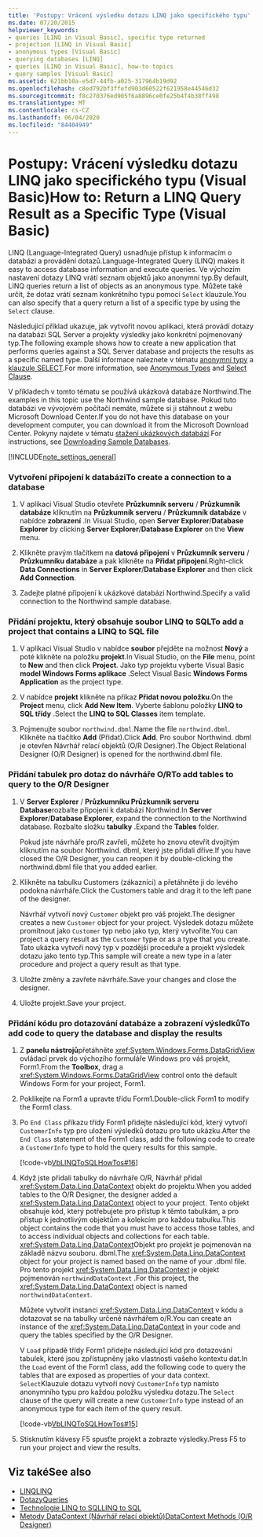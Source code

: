 ```yaml
---
title: 'Postupy: Vrácení výsledku dotazu LINQ jako specifického typu'
ms.date: 07/20/2015
helpviewer_keywords:
- queries [LINQ in Visual Basic], specific type returned
- projection [LINQ in Visual Basic]
- anonymous types [Visual Basic]
- querying databases [LINQ]
- queries [LINQ in Visual Basic], how-to topics
- query samples [Visual Basic]
ms.assetid: 621bb10a-e5d7-44fb-a025-317964b19d92
ms.openlocfilehash: c8ed792bf3ffefd903d60522f621958e44546d32
ms.sourcegitcommit: f8c270376ed905f6a8896ce0fe25b4f4b38ff498
ms.translationtype: MT
ms.contentlocale: cs-CZ
ms.lasthandoff: 06/04/2020
ms.locfileid: "84404949"
---
```

# <a name="how-to-return-a-linq-query-result-as-a-specific-type-visual-basic"></a><span data-ttu-id="482bc-102">Postupy: Vrácení výsledku dotazu LINQ jako specifického typu (Visual Basic)</span><span class="sxs-lookup"><span data-stu-id="482bc-102">How to: Return a LINQ Query Result as a Specific Type (Visual Basic)</span></span>
<span data-ttu-id="482bc-103">LINQ (Language-Integrated Query) usnadňuje přístup k informacím o databázi a provádění dotazů.</span><span class="sxs-lookup"><span data-stu-id="482bc-103">Language-Integrated Query (LINQ) makes it easy to access database information and execute queries.</span></span> <span data-ttu-id="482bc-104">Ve výchozím nastavení dotazy LINQ vrátí seznam objektů jako anonymní typ.</span><span class="sxs-lookup"><span data-stu-id="482bc-104">By default, LINQ queries return a list of objects as an anonymous type.</span></span> <span data-ttu-id="482bc-105">Můžete také určit, že dotaz vrátí seznam konkrétního typu pomocí `Select` klauzule.</span><span class="sxs-lookup"><span data-stu-id="482bc-105">You can also specify that a query return a list of a specific type by using the `Select` clause.</span></span>  
  
 <span data-ttu-id="482bc-106">Následující příklad ukazuje, jak vytvořit novou aplikaci, která provádí dotazy na databázi SQL Server a projekty výsledky jako konkrétní pojmenovaný typ.</span><span class="sxs-lookup"><span data-stu-id="482bc-106">The following example shows how to create a new application that performs queries against a SQL Server database and projects the results as a specific named type.</span></span> <span data-ttu-id="482bc-107">Další informace naleznete v tématu [anonymní typy](../objects-and-classes/anonymous-types.md) a [klauzule SELECT](../../../language-reference/queries/select-clause.md).</span><span class="sxs-lookup"><span data-stu-id="482bc-107">For more information, see [Anonymous Types](../objects-and-classes/anonymous-types.md) and [Select Clause](../../../language-reference/queries/select-clause.md).</span></span>  
  
 <span data-ttu-id="482bc-108">V příkladech v tomto tématu se používá ukázková databáze Northwind.</span><span class="sxs-lookup"><span data-stu-id="482bc-108">The examples in this topic use the Northwind sample database.</span></span> <span data-ttu-id="482bc-109">Pokud tuto databázi ve vývojovém počítači nemáte, můžete si ji stáhnout z webu Microsoft Download Center.</span><span class="sxs-lookup"><span data-stu-id="482bc-109">If you do not have this database on your development computer, you can download it from the Microsoft Download Center.</span></span> <span data-ttu-id="482bc-110">Pokyny najdete v tématu [stažení ukázkových databází](../../../../framework/data/adonet/sql/linq/downloading-sample-databases.md).</span><span class="sxs-lookup"><span data-stu-id="482bc-110">For instructions, see [Downloading Sample Databases](../../../../framework/data/adonet/sql/linq/downloading-sample-databases.md).</span></span>  
  
[!INCLUDE[note_settings_general](~/includes/note-settings-general-md.md)]  
  
### <a name="to-create-a-connection-to-a-database"></a><span data-ttu-id="482bc-111">Vytvoření připojení k databázi</span><span class="sxs-lookup"><span data-stu-id="482bc-111">To create a connection to a database</span></span>  
  
1. <span data-ttu-id="482bc-112">V aplikaci Visual Studio otevřete **Průzkumník serveru** / **Průzkumník databáze** kliknutím na **Průzkumník serveru** / **Průzkumník databáze** v nabídce **zobrazení** .</span><span class="sxs-lookup"><span data-stu-id="482bc-112">In Visual Studio, open **Server Explorer**/**Database Explorer** by clicking **Server Explorer**/**Database Explorer** on the **View** menu.</span></span>  
  
2. <span data-ttu-id="482bc-113">Klikněte pravým tlačítkem na **datová připojení** v **Průzkumník serveru** / **Průzkumníku databáze** a pak klikněte na **Přidat připojení**.</span><span class="sxs-lookup"><span data-stu-id="482bc-113">Right-click **Data Connections** in **Server Explorer**/**Database Explorer** and then click **Add Connection**.</span></span>  
  
3. <span data-ttu-id="482bc-114">Zadejte platné připojení k ukázkové databázi Northwind.</span><span class="sxs-lookup"><span data-stu-id="482bc-114">Specify a valid connection to the Northwind sample database.</span></span>  
  
### <a name="to-add-a-project-that-contains-a-linq-to-sql-file"></a><span data-ttu-id="482bc-115">Přidání projektu, který obsahuje soubor LINQ to SQL</span><span class="sxs-lookup"><span data-stu-id="482bc-115">To add a project that contains a LINQ to SQL file</span></span>  
  
1. <span data-ttu-id="482bc-116">V aplikaci Visual Studio v nabídce **soubor** přejděte na možnost **Nový** a poté klikněte na položku **projekt**.</span><span class="sxs-lookup"><span data-stu-id="482bc-116">In Visual Studio, on the **File** menu, point to **New** and then click **Project**.</span></span> <span data-ttu-id="482bc-117">Jako typ projektu vyberte Visual Basic **model Windows Forms aplikace** .</span><span class="sxs-lookup"><span data-stu-id="482bc-117">Select Visual Basic **Windows Forms Application** as the project type.</span></span>  
  
2. <span data-ttu-id="482bc-118">V nabídce **projekt** klikněte na příkaz **Přidat novou položku**.</span><span class="sxs-lookup"><span data-stu-id="482bc-118">On the **Project** menu, click **Add New Item**.</span></span> <span data-ttu-id="482bc-119">Vyberte šablonu položky **LINQ to SQL třídy** .</span><span class="sxs-lookup"><span data-stu-id="482bc-119">Select the **LINQ to SQL Classes** item template.</span></span>  
  
3. <span data-ttu-id="482bc-120">Pojmenujte soubor `northwind.dbml`.</span><span class="sxs-lookup"><span data-stu-id="482bc-120">Name the file `northwind.dbml`.</span></span> <span data-ttu-id="482bc-121">Klikněte na tlačítko **Add** (Přidat).</span><span class="sxs-lookup"><span data-stu-id="482bc-121">Click **Add**.</span></span> <span data-ttu-id="482bc-122">Pro soubor Northwind. dbml je otevřen Návrhář relací objektů (O/R Designer).</span><span class="sxs-lookup"><span data-stu-id="482bc-122">The Object Relational Designer (O/R Designer) is opened for the northwind.dbml file.</span></span>  
  
### <a name="to-add-tables-to-query-to-the-or-designer"></a><span data-ttu-id="482bc-123">Přidání tabulek pro dotaz do návrháře O/R</span><span class="sxs-lookup"><span data-stu-id="482bc-123">To add tables to query to the O/R Designer</span></span>  
  
1. <span data-ttu-id="482bc-124">V **Server Explorer** / **Průzkumníku Průzkumník serveru Database**rozbalte připojení k databázi Northwind.</span><span class="sxs-lookup"><span data-stu-id="482bc-124">In **Server Explorer**/**Database Explorer**, expand the connection to the Northwind database.</span></span> <span data-ttu-id="482bc-125">Rozbalte složku **tabulky** .</span><span class="sxs-lookup"><span data-stu-id="482bc-125">Expand the **Tables** folder.</span></span>  
  
     <span data-ttu-id="482bc-126">Pokud jste návrháře pro/R zavřeli, můžete ho znovu otevřít dvojitým kliknutím na soubor Northwind. dbml, který jste přidali dříve.</span><span class="sxs-lookup"><span data-stu-id="482bc-126">If you have closed the O/R Designer, you can reopen it by double-clicking the northwind.dbml file that you added earlier.</span></span>  
  
2. <span data-ttu-id="482bc-127">Klikněte na tabulku Customers (zákazníci) a přetáhněte ji do levého podokna návrháře.</span><span class="sxs-lookup"><span data-stu-id="482bc-127">Click the Customers table and drag it to the left pane of the designer.</span></span>  
  
     <span data-ttu-id="482bc-128">Návrhář vytvoří nový `Customer` objekt pro váš projekt.</span><span class="sxs-lookup"><span data-stu-id="482bc-128">The designer creates a new `Customer` object for your project.</span></span> <span data-ttu-id="482bc-129">Výsledek dotazu můžete promítnout jako `Customer` typ nebo jako typ, který vytvoříte.</span><span class="sxs-lookup"><span data-stu-id="482bc-129">You can project a query result as the `Customer` type or as a type that you create.</span></span> <span data-ttu-id="482bc-130">Tato ukázka vytvoří nový typ v pozdější proceduře a projekt výsledek dotazu jako tento typ.</span><span class="sxs-lookup"><span data-stu-id="482bc-130">This sample will create a new type in a later procedure and project a query result as that type.</span></span>  
  
3. <span data-ttu-id="482bc-131">Uložte změny a zavřete návrháře.</span><span class="sxs-lookup"><span data-stu-id="482bc-131">Save your changes and close the designer.</span></span>  
  
4. <span data-ttu-id="482bc-132">Uložte projekt.</span><span class="sxs-lookup"><span data-stu-id="482bc-132">Save your project.</span></span>  
  
### <a name="to-add-code-to-query-the-database-and-display-the-results"></a><span data-ttu-id="482bc-133">Přidání kódu pro dotazování databáze a zobrazení výsledků</span><span class="sxs-lookup"><span data-stu-id="482bc-133">To add code to query the database and display the results</span></span>  
  
1. <span data-ttu-id="482bc-134">Z **panelu nástrojů**přetáhněte <xref:System.Windows.Forms.DataGridView> ovládací prvek do výchozího formuláře Windows pro váš projekt, Form1.</span><span class="sxs-lookup"><span data-stu-id="482bc-134">From the **Toolbox**, drag a <xref:System.Windows.Forms.DataGridView> control onto the default Windows Form for your project, Form1.</span></span>  
  
2. <span data-ttu-id="482bc-135">Poklikejte na Form1 a upravte třídu Form1.</span><span class="sxs-lookup"><span data-stu-id="482bc-135">Double-click Form1 to modify the Form1 class.</span></span>  
  
3. <span data-ttu-id="482bc-136">Po `End Class` příkazu třídy Form1 přidejte následující kód, který vytvoří `CustomerInfo` typ pro uložení výsledků dotazu pro tuto ukázku.</span><span class="sxs-lookup"><span data-stu-id="482bc-136">After the `End Class` statement of the Form1 class, add the following code to create a `CustomerInfo` type to hold the query results for this sample.</span></span>  
  
     [!code-vb[VbLINQToSQLHowTos#16](~/samples/snippets/visualbasic/VS_Snippets_VBCSharp/VbLINQtoSQLHowTos/VB/Form8.vb#16)]  
  
4. <span data-ttu-id="482bc-137">Když jste přidali tabulky do návrháře O/R, Návrhář přidal <xref:System.Data.Linq.DataContext> objekt do projektu.</span><span class="sxs-lookup"><span data-stu-id="482bc-137">When you added tables to the O/R Designer, the designer added a <xref:System.Data.Linq.DataContext> object to your project.</span></span> <span data-ttu-id="482bc-138">Tento objekt obsahuje kód, který potřebujete pro přístup k těmto tabulkám, a pro přístup k jednotlivým objektům a kolekcím pro každou tabulku.</span><span class="sxs-lookup"><span data-stu-id="482bc-138">This object contains the code that you must have to access those tables, and to access individual objects and collections for each table.</span></span> <span data-ttu-id="482bc-139"><xref:System.Data.Linq.DataContext>Objekt pro projekt je pojmenován na základě názvu souboru. dbml.</span><span class="sxs-lookup"><span data-stu-id="482bc-139">The <xref:System.Data.Linq.DataContext> object for your project is named based on the name of your .dbml file.</span></span> <span data-ttu-id="482bc-140">Pro tento projekt <xref:System.Data.Linq.DataContext> je objekt pojmenován `northwindDataContext` .</span><span class="sxs-lookup"><span data-stu-id="482bc-140">For this project, the <xref:System.Data.Linq.DataContext> object is named `northwindDataContext`.</span></span>  
  
     <span data-ttu-id="482bc-141">Můžete vytvořit instanci <xref:System.Data.Linq.DataContext> v kódu a dotazovat se na tabulky určené návrhářem o/R.</span><span class="sxs-lookup"><span data-stu-id="482bc-141">You can create an instance of the <xref:System.Data.Linq.DataContext> in your code and query the tables specified by the O/R Designer.</span></span>  
  
     <span data-ttu-id="482bc-142">V `Load` případě třídy Form1 přidejte následující kód pro dotazování tabulek, které jsou zpřístupněny jako vlastnosti vašeho kontextu dat.</span><span class="sxs-lookup"><span data-stu-id="482bc-142">In the `Load` event of the Form1 class, add the following code to query the tables that are exposed as properties of your data context.</span></span> <span data-ttu-id="482bc-143">`Select`Klauzule dotazu vytvoří nový `CustomerInfo` typ namísto anonymního typu pro každou položku výsledku dotazu.</span><span class="sxs-lookup"><span data-stu-id="482bc-143">The `Select` clause of the query will create a new `CustomerInfo` type instead of an anonymous type for each item of the query result.</span></span>  
  
     [!code-vb[VbLINQToSQLHowTos#15](~/samples/snippets/visualbasic/VS_Snippets_VBCSharp/VbLINQtoSQLHowTos/VB/Form8.vb#15)]  
  
5. <span data-ttu-id="482bc-144">Stisknutím klávesy F5 spusťte projekt a zobrazte výsledky.</span><span class="sxs-lookup"><span data-stu-id="482bc-144">Press F5 to run your project and view the results.</span></span>  
  
## <a name="see-also"></a><span data-ttu-id="482bc-145">Viz také</span><span class="sxs-lookup"><span data-stu-id="482bc-145">See also</span></span>

- [<span data-ttu-id="482bc-146">LINQ</span><span class="sxs-lookup"><span data-stu-id="482bc-146">LINQ</span></span>](index.md)
- [<span data-ttu-id="482bc-147">Dotazy</span><span class="sxs-lookup"><span data-stu-id="482bc-147">Queries</span></span>](../../../language-reference/queries/index.md)
- [<span data-ttu-id="482bc-148">Technologie LINQ to SQL</span><span class="sxs-lookup"><span data-stu-id="482bc-148">LINQ to SQL</span></span>](../../../../framework/data/adonet/sql/linq/index.md)
- [<span data-ttu-id="482bc-149">Metody DataContext (Návrhář relací objektů)</span><span class="sxs-lookup"><span data-stu-id="482bc-149">DataContext Methods (O/R Designer)</span></span>](/visualstudio/data-tools/datacontext-methods-o-r-designer)
